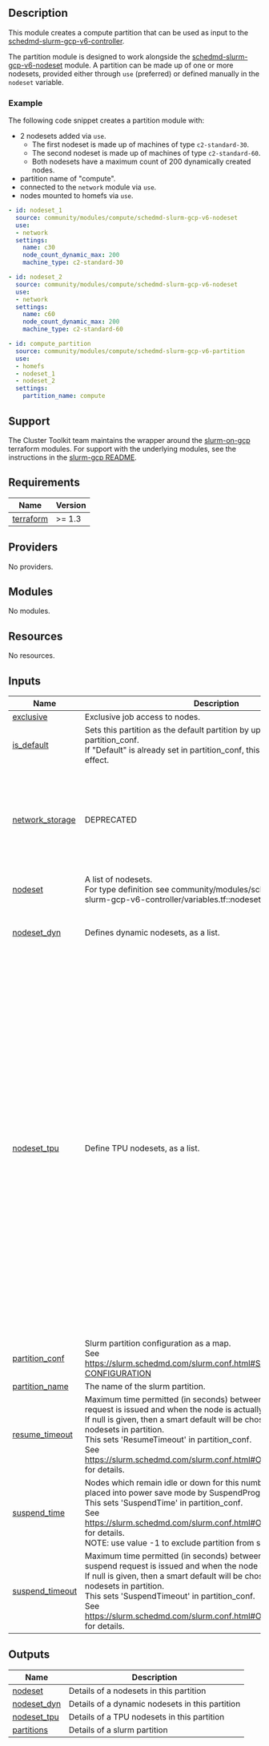 ## Description

This module creates a compute partition that can be used as input to the
[schedmd-slurm-gcp-v6-controller](../../scheduler/schedmd-slurm-gcp-v6-controller/README.md).

The partition module is designed to work alongside the
[schedmd-slurm-gcp-v6-nodeset](../schedmd-slurm-gcp-v6-nodeset/README.md)
module. A partition can be made up of one or
more nodesets, provided either through `use` (preferred) or defined manually
in the `nodeset` variable.

### Example

The following code snippet creates a partition module with:

* 2 nodesets added via `use`.
  * The first nodeset is made up of machines of type `c2-standard-30`.
  * The second nodeset is made up of machines of type `c2-standard-60`.
  * Both nodesets have a maximum count of 200 dynamically created nodes.
* partition name of "compute".
* connected to the `network` module via `use`.
* nodes mounted to homefs via `use`.

```yaml
- id: nodeset_1
  source: community/modules/compute/schedmd-slurm-gcp-v6-nodeset
  use:
  - network
  settings:
    name: c30
    node_count_dynamic_max: 200
    machine_type: c2-standard-30

- id: nodeset_2
  source: community/modules/compute/schedmd-slurm-gcp-v6-nodeset
  use:
  - network
  settings:
    name: c60
    node_count_dynamic_max: 200
    machine_type: c2-standard-60

- id: compute_partition
  source: community/modules/compute/schedmd-slurm-gcp-v6-partition
  use:
  - homefs
  - nodeset_1
  - nodeset_2
  settings:
    partition_name: compute
```

## Support

The Cluster Toolkit team maintains the wrapper around the [slurm-on-gcp] terraform
modules. For support with the underlying modules, see the instructions in the
[slurm-gcp README][slurm-gcp-readme].

[slurm-on-gcp]: https://github.com/GoogleCloudPlatform/slurm-gcp
[slurm-gcp-readme]: https://github.com/GoogleCloudPlatform/slurm-gcp#slurm-on-google-cloud-platform

<!-- BEGINNING OF PRE-COMMIT-TERRAFORM DOCS HOOK -->
## Requirements

| Name | Version |
|------|---------|
| <a name="requirement_terraform"></a> [terraform](#requirement\_terraform) | >= 1.3 |

## Providers

No providers.

## Modules

No modules.

## Resources

No resources.

## Inputs

| Name | Description | Type | Default | Required |
|------|-------------|------|---------|:--------:|
| <a name="input_exclusive"></a> [exclusive](#input\_exclusive) | Exclusive job access to nodes. | `bool` | `true` | no |
| <a name="input_is_default"></a> [is\_default](#input\_is\_default) | Sets this partition as the default partition by updating the partition\_conf.<br>If "Default" is already set in partition\_conf, this variable will have no effect. | `bool` | `false` | no |
| <a name="input_network_storage"></a> [network\_storage](#input\_network\_storage) | DEPRECATED | <pre>list(object({<br>    server_ip             = string,<br>    remote_mount          = string,<br>    local_mount           = string,<br>    fs_type               = string,<br>    mount_options         = string,<br>    client_install_runner = map(string)<br>    mount_runner          = map(string)<br>  }))</pre> | `[]` | no |
| <a name="input_nodeset"></a> [nodeset](#input\_nodeset) | A list of nodesets.<br>For type definition see community/modules/scheduler/schedmd-slurm-gcp-v6-controller/variables.tf::nodeset | `list(any)` | `[]` | no |
| <a name="input_nodeset_dyn"></a> [nodeset\_dyn](#input\_nodeset\_dyn) | Defines dynamic nodesets, as a list. | <pre>list(object({<br>    nodeset_name    = string<br>    nodeset_feature = string<br>  }))</pre> | `[]` | no |
| <a name="input_nodeset_tpu"></a> [nodeset\_tpu](#input\_nodeset\_tpu) | Define TPU nodesets, as a list. | <pre>list(object({<br>    node_count_static      = optional(number, 0)<br>    node_count_dynamic_max = optional(number, 5)<br>    nodeset_name           = string<br>    enable_public_ip       = optional(bool, false)<br>    node_type              = string<br>    accelerator_config = optional(object({<br>      topology = string<br>      version  = string<br>      }), {<br>      topology = ""<br>      version  = ""<br>    })<br>    tf_version   = string<br>    preemptible  = optional(bool, false)<br>    preserve_tpu = optional(bool, false)<br>    zone         = string<br>    data_disks   = optional(list(string), [])<br>    docker_image = optional(string, "")<br>    network_storage = optional(list(object({<br>      server_ip     = string<br>      remote_mount  = string<br>      local_mount   = string<br>      fs_type       = string<br>      mount_options = string<br>    })), [])<br>    subnetwork = string<br>    service_account = optional(object({<br>      email  = optional(string)<br>      scopes = optional(list(string), ["https://www.googleapis.com/auth/cloud-platform"])<br>    }))<br>    project_id = string<br>    reserved   = optional(string, false)<br>  }))</pre> | `[]` | no |
| <a name="input_partition_conf"></a> [partition\_conf](#input\_partition\_conf) | Slurm partition configuration as a map.<br>See https://slurm.schedmd.com/slurm.conf.html#SECTION_PARTITION-CONFIGURATION | `map(string)` | `{}` | no |
| <a name="input_partition_name"></a> [partition\_name](#input\_partition\_name) | The name of the slurm partition. | `string` | n/a | yes |
| <a name="input_resume_timeout"></a> [resume\_timeout](#input\_resume\_timeout) | Maximum time permitted (in seconds) between when a node resume request is issued and when the node is actually available for use.<br>If null is given, then a smart default will be chosen depending on nodesets in partition.<br>This sets 'ResumeTimeout' in partition\_conf.<br>See https://slurm.schedmd.com/slurm.conf.html#OPT_ResumeTimeout_1 for details. | `number` | `300` | no |
| <a name="input_suspend_time"></a> [suspend\_time](#input\_suspend\_time) | Nodes which remain idle or down for this number of seconds will be placed into power save mode by SuspendProgram.<br>This sets 'SuspendTime' in partition\_conf.<br>See https://slurm.schedmd.com/slurm.conf.html#OPT_SuspendTime_1 for details.<br>NOTE: use value -1 to exclude partition from suspend. | `number` | `300` | no |
| <a name="input_suspend_timeout"></a> [suspend\_timeout](#input\_suspend\_timeout) | Maximum time permitted (in seconds) between when a node suspend request is issued and when the node is shutdown.<br>If null is given, then a smart default will be chosen depending on nodesets in partition.<br>This sets 'SuspendTimeout' in partition\_conf.<br>See https://slurm.schedmd.com/slurm.conf.html#OPT_SuspendTimeout_1 for details. | `number` | `null` | no |

## Outputs

| Name | Description |
|------|-------------|
| <a name="output_nodeset"></a> [nodeset](#output\_nodeset) | Details of a nodesets in this partition |
| <a name="output_nodeset_dyn"></a> [nodeset\_dyn](#output\_nodeset\_dyn) | Details of a dynamic nodesets in this partition |
| <a name="output_nodeset_tpu"></a> [nodeset\_tpu](#output\_nodeset\_tpu) | Details of a TPU nodesets in this partition |
| <a name="output_partitions"></a> [partitions](#output\_partitions) | Details of a slurm partition |
<!-- END OF PRE-COMMIT-TERRAFORM DOCS HOOK -->
